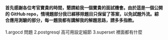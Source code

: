 #### 首先感謝各位考官寶貴的時間，懇請給我一個寶貴的面試機會。由於這是一個公開的 GitHub repo，情境題部分我已經移除題目只保留了答案，以免試題外流。綜合應用測驗的部分，每一題我都有講解我的解題思路，請多多指教。


1.argocd 問題
2.postgresql 高可用設定細節
3.superset 裡面都有什麼